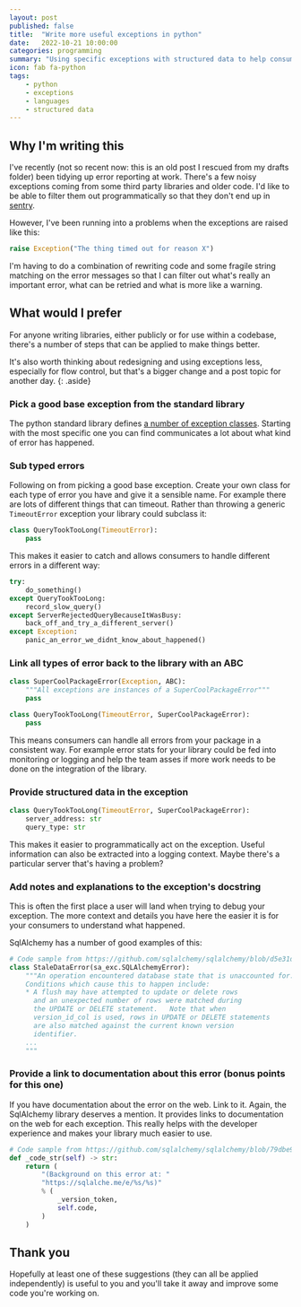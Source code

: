 ```yaml
---
layout: post
published: false
title:  "Write more useful exceptions in python"
date:   2022-10-21 10:00:00
categories: programming
summary: "Using specific exceptions with structured data to help consumers of your exceptions"
icon: fab fa-python
tags:
    - python
    - exceptions
    - languages
    - structured data
---
```


## Why I'm writing this

I've recently (not so recent now: this is an old post I rescued from my drafts folder) been tidying up error reporting 
at work. There's a few noisy exceptions coming from some third party libraries and older code. I'd like to be able to
filter them out programmatically so that they don't end up in [sentry](https://sentry.io/).

However, I've been running into a problems when the exceptions are raised like this:

```python
raise Exception("The thing timed out for reason X")
```

I'm having to do a combination of rewriting code and some fragile string matching on the error messages so that I can 
filter out what's really an important error, what can be retried and what is more like a warning.

## What would I prefer
For anyone writing libraries, either publicly or for use within a codebase, there's a number of steps that can
be applied to make things better. 

It's also worth thinking about redesigning and using exceptions less, especially for flow control, 
but that's a bigger change and a post topic for another day.
{: .aside}

### Pick a good base exception from the standard library 
The python standard library defines [a number of exception classes](https://docs.python.org/3/library/exceptions.html#base-classes).
Starting with the most specific one you can find communicates a lot about what kind of error has happened.

### Sub typed errors
Following on from picking a good base exception. Create your own class for each type of error you have and give it
a sensible name. For example there are lots of different things that can timeout. Rather than throwing a generic 
`TimeoutError` exception your library could subclass it:

```python
class QueryTookTooLong(TimeoutError):
    pass
```

This makes it easier to catch and allows consumers to handle different errors in a different way:

```python
try:
    do_something()
except QueryTookTooLong:
    record_slow_query()
except ServerRejectedQueryBecauseItWasBusy:
    back_off_and_try_a_different_server()
except Exception:
    panic_an_error_we_didnt_know_about_happened()
```


### Link all types of error back to the library with an ABC
```python
class SuperCoolPackageError(Exception, ABC):
    """All exceptions are instances of a SuperCoolPackageError"""
    pass

class QueryTookTooLong(TimeoutError, SuperCoolPackageError):
    pass
```

This means consumers can handle all errors from your package in a consistent way. For example error stats for your
library could be fed into monitoring or logging and help the team asses if more work needs to be done on the integration
of the library.

### Provide structured data in the exception
```python
class QueryTookTooLong(TimeoutError, SuperCoolPackageError):
    server_address: str
    query_type: str
```
This makes it easier to programmatically act on the exception. Useful information can also be extracted into a logging
context. Maybe there's a particular server that's having a problem?

### Add notes and explanations to the exception's docstring
This is often the first place a user will land when trying to debug your exception. The more context and details you
have here the easier it is for your consumers to understand what happened.

SqlAlchemy has a number of good examples of this:

```python
# Code sample from https://github.com/sqlalchemy/sqlalchemy/blob/d5e31d130808c94f09e51e9afb222c4efa63875c/lib/sqlalchemy/orm/exc.py#L35
class StaleDataError(sa_exc.SQLAlchemyError):
    """An operation encountered database state that is unaccounted for.
    Conditions which cause this to happen include:
    * A flush may have attempted to update or delete rows
      and an unexpected number of rows were matched during
      the UPDATE or DELETE statement.   Note that when
      version_id_col is used, rows in UPDATE or DELETE statements
      are also matched against the current known version
      identifier.
    ...
    """
```

### Provide a link to documentation about this error (bonus points for this one)
If you have documentation about the error on the web. Link to it. Again, the SqlAlchemy library deserves a mention. 
It provides links to documentation on the web for each exception. This really helps with the developer experience and 
makes your library much easier to use.

```python
# Code sample from https://github.com/sqlalchemy/sqlalchemy/blob/79dbe94bb4ccd75888d57f388195a3ba4fa6117e/lib/sqlalchemy/exc.py#L54
def _code_str(self) -> str:
    return (
        "(Background on this error at: "
        "https://sqlalche.me/e/%s/%s)"
        % (
            _version_token,
            self.code,
        )
    )
```

## Thank you
Hopefully at least one of these suggestions (they can all be applied independently) is useful to you and you'll take
it away and improve some code you're working on.